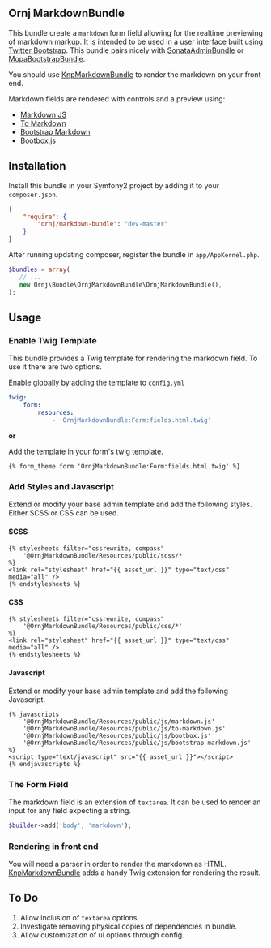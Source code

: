 Ornj MarkdownBundle
-------------------

This bundle create a `markdown` form field allowing for the realtime previewing of markdown markup. It is intended
to be used in a user interface built using [Twitter Bootstrap](http://getboostrap.com). This bundle pairs nicely with
[SonataAdminBundle](https://github.com/sonata-project/SonataAdminBundle) or [MopaBootstrapBundle](https://github.com/phiamo/MopaBootstrapBundle).

You should use [KnpMarkdownBundle](https://github.com/KnpLabs/KnpMarkdownBundle) to render the markdown on your front end.

Markdown fields are rendered with controls and a preview using:

*  [Markdown JS](https://github.com/evilstreak/markdown-js)
*  [To Markdown](https://github.com/domchristie/to-markdown)
*  [Bootstrap Markdown](https://github.com/toopay/bootstrap-markdown)
*  [Bootbox.js](http://bootboxjs.com/)


## Installation

Install this bundle in your Symfony2 project by adding it to your `composer.json`.

```json
{
    "require": {
        "ornj/markdown-bundle": "dev-master"
    }
}
```

After running updating composer, register the bundle in `app/AppKernel.php`.

```php
$bundles = array(
   // ...
   new Ornj\Bundle\OrnjMarkdownBundle\OrnjMarkdownBundle(),
);
```


## Usage

### Enable Twig Template

This bundle provides a Twig template for rendering the markdown field. To use it there are two options.

Enable globally by adding the template to `config.yml`

```yml
twig:
    form:
        resources:
            - 'OrnjMarkdownBundle:Form:fields.html.twig'
```

__or__

Add the template in your form's twig template.

```twig
{% form_theme form 'OrnjMarkdownBundle:Form:fields.html.twig' %}
```

### Add Styles and Javascript

Extend or modify your base admin template and add the following styles. Either SCSS or CSS can be used.

#### SCSS

```twig
{% stylesheets filter="cssrewrite, compass"
    '@OrnjMarkdownBundle/Resources/public/scss/*'
%}
<link rel="stylesheet" href="{{ asset_url }}" type="text/css" media="all" />
{% endstylesheets %}
```

#### CSS

```twig
{% stylesheets filter="cssrewrite, compass"
    '@OrnjMarkdownBundle/Resources/public/css/*'
%}
<link rel="stylesheet" href="{{ asset_url }}" type="text/css" media="all" />
{% endstylesheets %}
```

#### Javascript
Extend or modify your base admin template and add the following Javascript.

```twig
{% javascripts
    '@OrnjMarkdownBundle/Resources/public/js/markdown.js'
    '@OrnjMarkdownBundle/Resources/public/js/to-markdown.js'
    '@OrnjMarkdownBundle/Resources/public/js/bootbox.js'
    '@OrnjMarkdownBundle/Resources/public/js/bootstrap-markdown.js'
%}
<script type="text/javascript" src="{{ asset_url }}"></script>
{% endjavascripts %}
```

### The Form Field

The markdown field is an extension of `textarea`. It can be used to render an input for any field expecting a string.

```php
$builder->add('body', 'markdown');
```

### Rendering in front end

You will need a parser in order to render the markdown as HTML. [KnpMarkdownBundle](https://github.com/KnpLabs/KnpMarkdownBundle) adds
a handy Twig extension for rendering the result.


## To Do

1.  Allow inclusion of `textarea` options.
2.  Investigate removing physical copies of dependencies in bundle.
3.  Allow customization of ui options through config.
